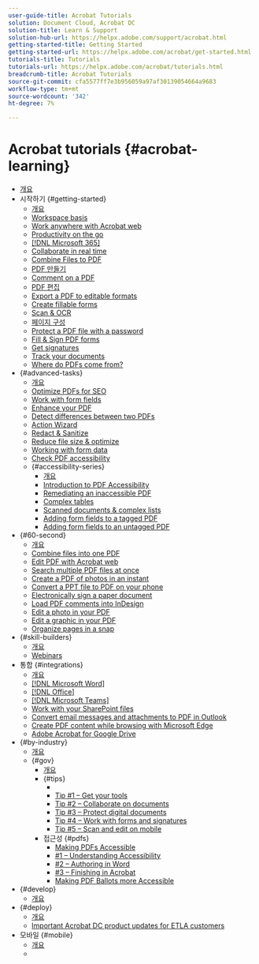 ```yaml
---
user-guide-title: Acrobat Tutorials
solution: Document Cloud, Acrobat DC
solution-title: Learn & Support
solution-hub-url: https://helpx.adobe.com/support/acrobat.html
getting-started-title: Getting Started
getting-started-url: https://helpx.adobe.com/acrobat/get-started.html
tutorials-title: Tutorials
tutorials-url: https://helpx.adobe.com/acrobat/tutorials.html
breadcrumb-title: Acrobat Tutorials
source-git-commit: cfa5577ff7e3b956059a97af30139054664a9683
workflow-type: tm+mt
source-wordcount: '342'
ht-degree: 7%

---
```



# Acrobat tutorials {#acrobat-learning}

+ [개요](overview.md)
+ 시작하기 {#getting-started}
   + [개요](getting-started/getting-started-overview.md)
   + [Workspace basis](getting-started/get-to-know-the-acrobat-dc-interface.md)
   + [Work anywhere with Acrobat web](getting-started/acrobatweb.md)
   + [Productivity on the go](getting-started/productivity.md)
   + [ [!DNL Microsoft 365]](https://experienceleague.adobe.com/docs/document-cloud-learn/acrobat-learning/integrations/integrate-overview.html#microsoft)
   + [Collaborate in real time](getting-started/collaborate.md)
   + [Combine Files to PDF](getting-started/combine-to-pdf.md)
   + [PDF 만들기](getting-started/create-pdf.md)
   + [Comment on a PDF](getting-started/comment-on-pdf-files.md)
   + [PDF 편집](getting-started/edit-pdf.md)
   + [Export a PDF to editable formats](getting-started/export-pdf.md)
   + [Create fillable forms](getting-started/create-fillable-forms.md)
   + [Scan &amp; OCR](getting-started/scan-and-ocr.md)
   + [페이지 구성](getting-started/organize.md)
   + [Protect a PDF file with a password](getting-started/password-protect.md)
   + [Fill &amp; Sign PDF forms](getting-started/fill-and-sign.md)
   + [Get signatures](getting-started/signatures.md)
   + [Track your documents](getting-started/track.md)
   + [Where do PDFs come from?](getting-started/where-do-pdfs-come-from.md)
+ {#advanced-tasks}
   + [개요](advanced-tasks/advanced-tasks-overview.md)
   + [Optimize PDFs for SEO](advanced-tasks/optimizeseo.md)
   + [Work with form fields](advanced-tasks/workforms.md)
   + [Enhance your PDF](advanced-tasks/enhance.md)
   + [Detect differences between two PDFs](advanced-tasks/compare.md)
   + [Action Wizard](advanced-tasks/action.md)
   + [Redact &amp; Sanitize](advanced-tasks/redact.md)
   + [Reduce file size &amp; optimize](advanced-tasks/reduce.md)
   + [Working with form data](advanced-tasks/formdata.md)
   + [Check PDF accessibility](advanced-tasks/accessibility.md)
   + {#accessibility-series}
      + [개요](advanced-tasks/accessibility-series.md)
      + [Introduction to PDF Accessibility](advanced-tasks/accessibilitysession1.md)
      + [Remediating an inaccessible PDF](advanced-tasks/accessibilitysession2.md)
      + [Complex tables](advanced-tasks/accessibilitysession3.md)
      + [Scanned documents &amp; complex lists](advanced-tasks/accessibilitysession4.md)
      + [Adding form fields to a tagged PDF](advanced-tasks/accessibilitysession5.md)
      + [Adding form fields to an untagged PDF](advanced-tasks/accessibilitysession6.md)
+ {#60-second}
   + [개요](60-second/60-second-overview.md)
   + [Combine files into one PDF](60-second/combine-to-one-pdf.md)
   + [Edit PDF with Acrobat web](60-second/edit.md)
   + [Search multiple PDF files at once](60-second/search.md)
   + [Create a PDF of photos in an instant](60-second/photo.md)
   + [Convert a PPT file to PDF on your phone](60-second/phone.md)
   + [Electronically sign a paper document](60-second/sign.md)
   + [Load PDF comments into InDesign](60-second/indesign.md)
   + [Edit a photo in your PDF](60-second/editphoto.md)
   + [Edit a graphic in your PDF](60-second/editgraphic.md)
   + [Organize pages in a snap](60-second/organize.md)
+ {#skill-builders}
   + [개요](skill-builder/skill-builder-overview.md)
   + [Webinars](skill-builder/skill-builder-webinars.md)
+ 통합 {#integrations}
   + [개요](integrate/integrate-overview.md)
   + [ [!DNL Microsoft Word]](integrate/createfromword.md)
   + [ [!DNL Office] ](integrate/createofficeweb.md)
   + [ [!DNL Microsoft Teams]](integrate/acrobatandteams.md)
   + [Work with your SharePoint files](integrate/acrobatandsp.md)
   + [Convert email messages and attachments to PDF in Outlook](integrate/outlook.md)
   + [Create PDF content while browsing with Microsoft Edge](integrate/edge.md)
   + [Adobe Acrobat for Google Drive](integrate/acrobatandgoogle.md)
+ {#by-industry}
   + [개요](industry/industry-overview.md)
   + {#gov}
      + [개요](industry/gov/gov-overview.md)
      + {#tips}
         + [](industry/gov/5-tips-for-working-anywhere-with-acrobat-dc-for-government.md)
         + [Tip #1 – Get your tools](industry/gov/get-your-tools.md)
         + [Tip #2 – Collaborate on documents](industry/gov/collaborate-on-documents.md)
         + [Tip #3 – Protect digital documents](industry/gov/protect-digital-documents.md)
         + [Tip #4 – Work with forms and signatures](industry/gov/work-with-forms-and-signatures.md)
         + [Tip #5 – Scan and edit on mobile](industry/gov/scan-and-edit-on-mobile.md)
      + 접근성 {#pdfs}
         + [Making PDFs Accessible](industry/gov/making-pdfs-accessible.md)
         + [#1 – Understanding Accessibility](industry/gov/understanding-accessibility.md)
         + [#2 – Authoring in Word](industry/gov/authoring-in-word.md)
         + [#3 – Finishing in Acrobat](industry/gov/finishing-in-acrobat.md)
         + [Making PDF Ballots more Accessible](industry/gov/making-pdf-ballots-accessible.md)
+ {#develop}
   + [개요](develop/develop-overview.md)
+ {#deploy}
   + [개요](deploy/deploy-overview.md)
   + [Important Acrobat DC product updates for ETLA customers](deploy/signentitlementchanges.md)
+ 모바일 {#mobile}
   + [개요](mobile/mobile-overview.md)
   + [](https://experienceleague.adobe.com/docs/document-cloud-learn/acrobat-learning/getting-started/productivity.html)
